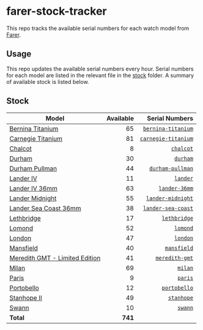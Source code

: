 # farer-stock-tracker

This repo tracks the available serial numbers for each watch model from [Farer](https://farer.com).

## Usage

This repo updates the available serial numbers every hour. Serial numbers for each model are listed in the relevant file in the [stock](./stock) folder. A summary of available stock is listed below.

## Stock

| Model | Available | Serial Numbers |
| ----- | --------: | -------------: |
| [Bernina Titanium](https://usd.farer.com/products/bernina-titanium) | 65 | [`bernina-titanium`](./stock/bernina-titanium) |
| [Carnegie Titanium](https://usd.farer.com/products/carnegie-titanium) | 81 | [`carnegie-titanium`](./stock/carnegie-titanium) |
| [Chalcot](https://usd.farer.com/products/chalcot) | 8 | [`chalcot`](./stock/chalcot) |
| [Durham](https://usd.farer.com/products/durham) | 30 | [`durham`](./stock/durham) |
| [Durham Pullman](https://usd.farer.com/products/durham-pullman) | 44 | [`durham-pullman`](./stock/durham-pullman) |
| [Lander IV](https://usd.farer.com/products/lander) | 11 | [`lander`](./stock/lander) |
| [Lander IV 36mm](https://usd.farer.com/products/lander-36mm) | 63 | [`lander-36mm`](./stock/lander-36mm) |
| [Lander Midnight](https://usd.farer.com/products/lander-midnight) | 55 | [`lander-midnight`](./stock/lander-midnight) |
| [Lander Sea Coast 36mm](https://usd.farer.com/products/lander-sea-coast) | 38 | [`lander-sea-coast`](./stock/lander-sea-coast) |
| [Lethbridge](https://usd.farer.com/products/lethbridge) | 17 | [`lethbridge`](./stock/lethbridge) |
| [Lomond](https://usd.farer.com/products/lomond) | 52 | [`lomond`](./stock/lomond) |
| [London](https://usd.farer.com/products/london) | 47 | [`london`](./stock/london) |
| [Mansfield](https://usd.farer.com/products/mansfield) | 40 | [`mansfield`](./stock/mansfield) |
| [Meredith GMT - Limited Edition](https://usd.farer.com/products/meredith-gmt) | 41 | [`meredith-gmt`](./stock/meredith-gmt) |
| [Milan](https://usd.farer.com/products/milan) | 69 | [`milan`](./stock/milan) |
| [Paris](https://usd.farer.com/products/paris) | 9 | [`paris`](./stock/paris) |
| [Portobello](https://usd.farer.com/products/portobello) | 12 | [`portobello`](./stock/portobello) |
| [Stanhope II](https://usd.farer.com/products/stanhope) | 49 | [`stanhope`](./stock/stanhope) |
| [Swann](https://usd.farer.com/products/swann) | 10 | [`swann`](./stock/swann) |
| **Total** | **741** | |
